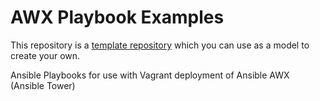 # AWX Playbook Examples

This repository is a [template repository](https://help.github.com/en/github/creating-cloning-and-archiving-repositories/creating-a-repository-from-a-template) which you can use as a model to create your own.

Ansible Playbooks for use with Vagrant deployment of Ansible AWX (Ansible Tower)

<!-- EOF -->
